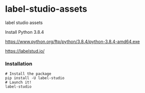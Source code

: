 # label-studio-assets
label studio assets

Install Python 3.8.4

https://www.python.org/ftp/python/3.8.4/python-3.8.4-amd64.exe

https://labelstud.io/

### Installation

```
# Install the package
pip install -U label-studio
# Launch it!
label-studio
```
